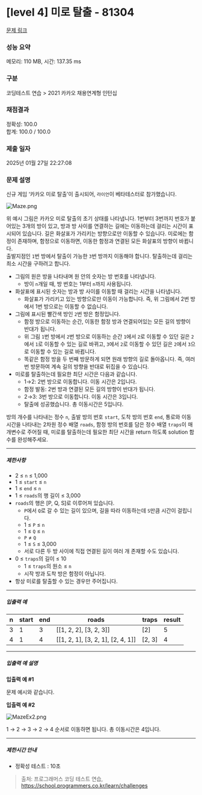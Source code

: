 # [level 4] 미로 탈출 - 81304 

[문제 링크](https://school.programmers.co.kr/learn/courses/30/lessons/81304) 

### 성능 요약

메모리: 110 MB, 시간: 137.35 ms

### 구분

코딩테스트 연습 > 2021 카카오 채용연계형 인턴십

### 채점결과

정확성: 100.0<br/>합계: 100.0 / 100.0

### 제출 일자

2025년 01월 27일 22:27:08

### 문제 설명

<p>신규 게임 ‘카카오 미로 탈출’이 출시되어, <code>라이언</code>이 베타테스터로 참가했습니다.</p>

<p><img src="https://grepp-programmers.s3.ap-northeast-2.amazonaws.com/files/production/0015adcc-d76e-40e3-8004-70dd8deff2ec/Maze.png" title="" alt="Maze.png"></p>

<p>위 예시 그림은 카카오 미로 탈출의 초기 상태를 나타냅니다. 1번부터 3번까지 번호가 붙어있는 3개의 방이 있고, 방과 방 사이를 연결하는 길에는 이동하는데 걸리는 시간이 표시되어 있습니다. 길은 화살표가 가리키는 방향으로만 이동할 수 있습니다. 미로에는 함정이 존재하며, 함정으로 이동하면, 이동한 함정과 연결된 모든 화살표의 방향이 바뀝니다.<br>
출발지점인 <code>1</code>번 방에서 탈출이 가능한 <code>3</code>번 방까지 이동해야 합니다. 탈출하는데 걸리는 최소 시간을 구하려고 합니다.</p>

<ul>
<li>그림의 원은 방을 나타내며 원 안의 숫자는 방 번호를 나타냅니다.

<ul>
<li>방이 <code>n</code>개일 때, 방 번호는 1부터 <code>n</code>까지 사용됩니다.</li>
</ul></li>
<li>화살표에 표시된 숫자는 방과 방 사이를 이동할 때 걸리는 시간을 나타냅니다.

<ul>
<li>화살표가 가리키고 있는 방향으로만 이동이 가능합니다. 즉, 위 그림에서 2번 방에서 1번 방으로는 이동할 수 없습니다.</li>
</ul></li>
<li>그림에 표시된 빨간색 방인 <code>2</code>번 방은 함정입니다.

<ul>
<li>함정 방으로 이동하는 순간, 이동한 함정 방과 연결되어있는 모든 길의 방향이 반대가 됩니다.</li>
<li>위 그림 <code>1</code>번 방에서 <code>2</code>번 방으로 이동하는 순간 <code>1</code>에서 <code>2</code>로 이동할 수 있던 길은 <code>2</code>에서 <code>1</code>로 이동할 수 있는 길로 바뀌고, <code>3</code>에서 <code>2</code>로 이동할 수 있던 길은 <code>2</code>에서 <code>3</code>으로 이동할 수 있는 길로 바뀝니다.</li>
<li>똑같은 함정 방을 두 번째 방문하게 되면 원래 방향의 길로 돌아옵니다. 즉, 여러 번 방문하여 계속 길의 방향을 반대로 뒤집을 수 있습니다.</li>
</ul></li>
<li>미로를 탈출하는데 필요한 최단 시간은 다음과 같습니다.

<ul>
<li>1→2: 2번 방으로 이동합니다. 이동 시간은 2입니다.</li>
<li>함정 발동: 2번 방과 연결된 모든 길의 방향이 반대가 됩니다.</li>
<li>2→3: 3번 방으로 이동합니다. 이동 시간은 3입니다.</li>
<li>탈출에 성공했습니다. 총 이동시간은 5입니다.</li>
</ul></li>
</ul>

<p>방의 개수를 나타내는 정수 <code>n</code>, 출발 방의 번호 <code>start</code>, 도착 방의 번호 <code>end</code>, 통로와 이동시간을 나타내는 2차원 정수 배열 <code>roads</code>, 함정 방의 번호를 담은 정수 배열 <code>traps</code>이 매개변수로 주어질 때, 미로를 탈출하는데 필요한 최단 시간을 return 하도록 solution 함수를 완성해주세요.</p>

<hr>

<h5>제한사항</h5>

<ul>
<li>2 ≤ <code>n</code> ≤ 1,000</li>
<li>1 ≤ <code>start</code> ≤ <code>n</code></li>
<li>1 ≤ <code>end</code> ≤ <code>n</code></li>
<li>1 ≤ <code>roads</code>의 행 길이 ≤ 3,000</li>
<li><code>roads</code>의 행은 [P, Q, S]로 이루어져 있습니다.

<ul>
<li><code>P</code>에서 <code>Q</code>로 갈 수 있는 길이 있으며, 길을 따라 이동하는데 <code>S</code>만큼 시간이 걸립니다.</li>
<li>1 ≤ <code>P</code> ≤ <code>n</code></li>
<li>1 ≤ <code>Q</code> ≤ <code>n</code></li>
<li><code>P</code> ≠ <code>Q</code></li>
<li>1 ≤ <code>S</code> ≤ 3,000</li>
<li>서로 다른 두 방 사이에 직접 연결된 길이 여러 개 존재할 수도 있습니다.</li>
</ul></li>
<li>0 ≤ <code>traps</code>의 길이 ≤ 10

<ul>
<li>1 ≤ <code>traps</code>의 원소 ≤ <code>n</code></li>
<li>시작 방과 도착 방은 함정이 아닙니다.</li>
</ul></li>
<li>항상 미로를 탈출할 수 있는 경우만 주어집니다.</li>
</ul>

<hr>

<h5>입출력 예</h5>
<table class="table">
        <thead><tr>
<th>n</th>
<th>start</th>
<th>end</th>
<th>roads</th>
<th>traps</th>
<th>result</th>
</tr>
</thead>
        <tbody><tr>
<td>3</td>
<td>1</td>
<td>3</td>
<td>[[1, 2, 2], [3, 2, 3]]</td>
<td>[2]</td>
<td>5</td>
</tr>
<tr>
<td>4</td>
<td>1</td>
<td>4</td>
<td>[[1, 2, 1], [3, 2, 1], [2, 4, 1]]</td>
<td>[2, 3]</td>
<td>4</td>
</tr>
</tbody>
      </table>
<hr>

<h5>입출력 예 설명</h5>

<p><strong>입출력 예 #1</strong></p>

<p>문제 예시와 같습니다.</p>

<p><strong>입출력 예 #2</strong></p>

<p><img src="https://grepp-programmers.s3.ap-northeast-2.amazonaws.com/files/production/c5ab2e6d-9872-42d1-9898-2890b69ce74e/MazeEx2.png" title="" alt="MazeEx2.png"></p>

<p>1 → 2 → 3 → 2 → 4 순서로 이동하면 됩니다. 총 이동시간은 4입니다.</p>

<hr>

<h5>제한시간 안내</h5>

<ul>
<li>정확성 테스트 : 10초</li>
</ul>


> 출처: 프로그래머스 코딩 테스트 연습, https://school.programmers.co.kr/learn/challenges